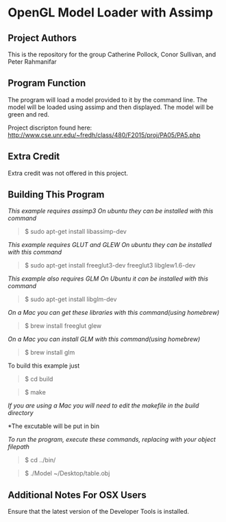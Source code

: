 OpenGL Model Loader with Assimp
===============================

Project Authors
---------------
This is the repository for the group Catherine Pollock, Conor Sullivan, and Peter Rahmanifar

Program Function
----------------
The program will load a model provided to it by the command line. The model will be loaded using assimp and then displayed. The model will be green and red.

Project discripton found here: http://www.cse.unr.edu/~fredh/class/480/F2015/proj/PA05/PA5.php

Extra Credit
------------
Extra credit was not offered in this project.

Building This Program
---------------------

*This example requires assimp3* 
*On ubuntu they can be installed with this command*

>$ sudo apt-get install libassimp-dev

*This example requires GLUT and GLEW* 
*On ubuntu they can be installed with this command*

>$ sudo apt-get install freeglut3-dev freeglut3 libglew1.6-dev

*This example also requires GLM*
*On Ubuntu it can be installed with this command*

>$ sudo apt-get install libglm-dev

*On a Mac you can get these libraries with this command(using homebrew)*
>$ brew install freeglut glew

*On a Mac you can install GLM with this command(using homebrew)*
>$ brew install glm

To build this example just 

>$ cd build

>$ make

*If you are using a Mac you will need to edit the makefile in the build directory*

*The excutable will be put in bin

*To run the program, execute these commands, replacing with your object filepath*

>$ cd ../bin/

>$ ./Model  ~/Desktop/table.obj

Additional Notes For OSX Users
------------------------------

Ensure that the latest version of the Developer Tools is installed.
